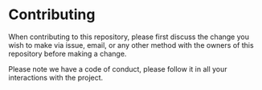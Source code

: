 # Contributing

When contributing to this repository, please first discuss the 
change you wish to make via issue, email, or any other method with 
the owners of this repository before making a change.

Please note we have a code of conduct, please follow it in all your 
interactions with the project.
